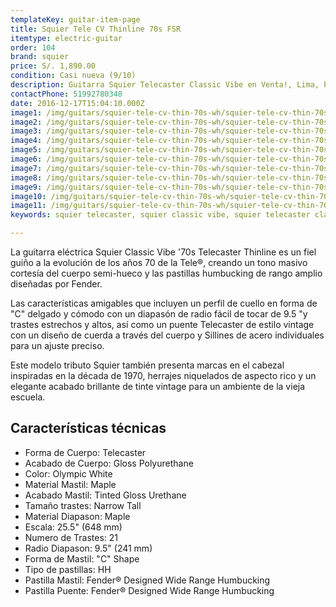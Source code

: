 ```yaml
---
templateKey: guitar-item-page
title: Squier Tele CV Thinline 70s FSR
itemtype: electric-guitar
order: 104
brand: squier
price: S/. 1,890.00
condition: Casi nueva (9/10)
description: Guitarra Squier Telecaster Classic Vibe en Venta!, Lima, Peru
contactPhone: 51992780348
date: 2016-12-17T15:04:10.000Z
image1: /img/guitars/squier-tele-cv-thin-70s-wh/squier-tele-cv-thin-70s-wh-01.jpg
image2: /img/guitars/squier-tele-cv-thin-70s-wh/squier-tele-cv-thin-70s-wh-02.jpg
image3: /img/guitars/squier-tele-cv-thin-70s-wh/squier-tele-cv-thin-70s-wh-03.jpg
image4: /img/guitars/squier-tele-cv-thin-70s-wh/squier-tele-cv-thin-70s-wh-04.jpg
image5: /img/guitars/squier-tele-cv-thin-70s-wh/squier-tele-cv-thin-70s-wh-05.jpg
image6: /img/guitars/squier-tele-cv-thin-70s-wh/squier-tele-cv-thin-70s-wh-06.jpg
image7: /img/guitars/squier-tele-cv-thin-70s-wh/squier-tele-cv-thin-70s-wh-07.jpg
image8: /img/guitars/squier-tele-cv-thin-70s-wh/squier-tele-cv-thin-70s-wh-08.jpg
image9: /img/guitars/squier-tele-cv-thin-70s-wh/squier-tele-cv-thin-70s-wh-09.jpg
image10: /img/guitars/squier-tele-cv-thin-70s-wh/squier-tele-cv-thin-70s-wh-10.jpg
image11: /img/guitars/squier-tele-cv-thin-70s-wh/squier-tele-cv-thin-70s-wh-11.jpg
keywords: squier telecaster, squier classic vibe, squier telecaster classic vibe

---
```

La guitarra eléctrica Squier Classic Vibe '70s Telecaster Thinline es un fiel guiño a la evolución de los años 70 de la Tele®, creando un tono masivo cortesía del cuerpo semi-hueco y las pastillas humbucking de rango amplio diseñadas por Fender.

Las características amigables que incluyen un perfil de cuello en forma de "C" delgado y cómodo con un diapasón de radio fácil de tocar de 9.5 "y trastes estrechos y altos, así como un puente Telecaster de estilo vintage con un diseño de cuerda a través del cuerpo y Sillines de acero individuales para un ajuste preciso. 

Este modelo tributo Squier también presenta marcas en el cabezal inspiradas en la década de 1970, herrajes niquelados de aspecto rico y un elegante acabado brillante de tinte vintage para un ambiente de la vieja escuela. 

## Características técnicas

* Forma de Cuerpo: Telecaster
* Acabado de Cuerpo: Gloss Polyurethane
* Color: Olympic White
* Material Mastil: Maple
* Acabado Mastil: Tinted Gloss Urethane
* Tamaño trastes: Narrow Tall
* Material Diapason: Maple
* Escala: 25.5" (648 mm)
* Numero de Trastes: 21
* Radio Diapason: 9.5" (241 mm)
* Forma de Mastil: "C" Shape
* Tipo de pastillas: HH
* Pastilla Mastil: Fender® Designed Wide Range Humbucking
* Pastilla Puente: Fender® Designed Wide Range Humbucking